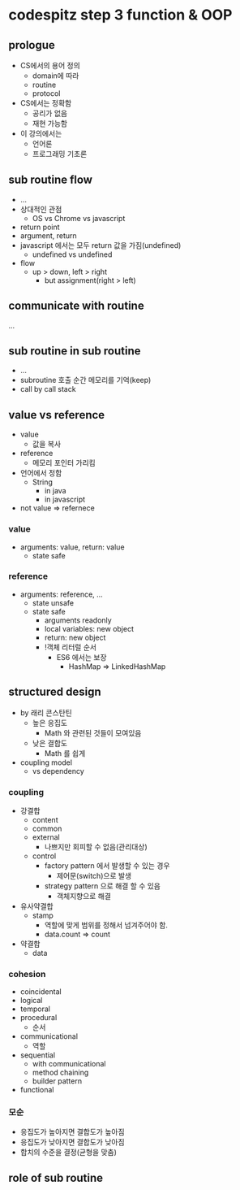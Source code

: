 # codespitz step 3 function & OOP

## prologue

* CS에서의 용어 정의
    * domain에 따라
    * routine
    * protocol
* CS에서는 정확함
    * 공리가 없음
    * 재현 가능함
* 이 강의에서는
    * 언어론
    * 프로그래밍 기초론

## sub routine flow

* ...
* 상대적인 관점
    * OS vs Chrome vs javascript
* return point
* argument, return
* javascript 에서는 모두 return 값을 가짐(undefined)
    * undefined vs undefined
* flow
    * up > down, left > right
        * but assignment(right > left)

## communicate with routine

...

## sub routine in sub routine

* ...
* subroutine 호출 순간 메모리를 기억(keep)
* call by call stack

## value vs reference

* value
    * 값을 복사
* reference
    * 메모리 포인터 가리킴
* 언어에서 정함
    * String
        * in java
        * in javascript
* not value => refernece

### value

* arguments: value, return: value
    * state safe

### reference

* arguments: reference, ...
    * state unsafe
    * state safe
        * arguments readonly
        * local variables: new object
        * return: new object
        * !객체 리터럴 순서
            * ES6 에서는 보장
                * HashMap => LinkedHashMap

## structured design

* by 래리 콘스탄틴
    * 높은 응집도
        * Math 와 관련된 것들이 모여있음
    * 낮은 결합도
        * Math 를 쉽게 
* coupling model
    * vs dependency

### coupling

* 강결합
    * content
    * common
    * external
        * 나쁘지만 회피할 수 없음(관리대상)
    * control
        * factory pattern 에서 발생할 수 있는 경우
            * 제어문(switch)으로 발생
        * strategy pattern 으로 해결 할 수 있음
            * 객체지향으로 해결
* 유사약결합
    * stamp
        * 역할에 맞게 범위를 정해서 넘겨주어야 함.
        * data.count => count
* 약결합
    * data

### cohesion

* coincidental
* logical
* temporal
* procedural
    * 순서
* communicational
    * 역할
* sequential
    * with communicational
    * method chaining
    * builder pattern
* functional

### 모순

* 응집도가 높아지면 결합도가 높아짐
* 응집도가 낮아지면 결합도가 낮아짐
* 합치의 수준을 결정(균형을 맞춤)

## role of sub routine
